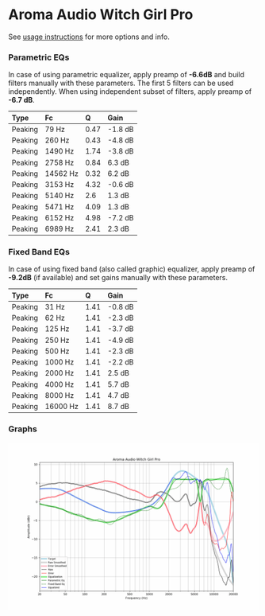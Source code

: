 # Aroma Audio Witch Girl Pro
See [usage instructions](https://github.com/jaakkopasanen/AutoEq#usage) for more options and info.

### Parametric EQs
In case of using parametric equalizer, apply preamp of **-6.6dB** and build filters manually
with these parameters. The first 5 filters can be used independently.
When using independent subset of filters, apply preamp of **-6.7 dB**.

| Type    | Fc       |    Q | Gain    |
|:--------|:---------|:-----|:--------|
| Peaking | 79 Hz    | 0.47 | -1.8 dB |
| Peaking | 260 Hz   | 0.43 | -4.8 dB |
| Peaking | 1490 Hz  | 1.74 | -3.8 dB |
| Peaking | 2758 Hz  | 0.84 | 6.3 dB  |
| Peaking | 14562 Hz | 0.32 | 6.2 dB  |
| Peaking | 3153 Hz  | 4.32 | -0.6 dB |
| Peaking | 5140 Hz  | 2.6  | 1.3 dB  |
| Peaking | 5471 Hz  | 4.09 | 1.3 dB  |
| Peaking | 6152 Hz  | 4.98 | -7.2 dB |
| Peaking | 6989 Hz  | 2.41 | 2.3 dB  |

### Fixed Band EQs
In case of using fixed band (also called graphic) equalizer, apply preamp of **-9.2dB**
(if available) and set gains manually with these parameters.

| Type    | Fc       |    Q | Gain    |
|:--------|:---------|:-----|:--------|
| Peaking | 31 Hz    | 1.41 | -0.8 dB |
| Peaking | 62 Hz    | 1.41 | -2.3 dB |
| Peaking | 125 Hz   | 1.41 | -3.7 dB |
| Peaking | 250 Hz   | 1.41 | -4.9 dB |
| Peaking | 500 Hz   | 1.41 | -2.3 dB |
| Peaking | 1000 Hz  | 1.41 | -2.2 dB |
| Peaking | 2000 Hz  | 1.41 | 2.5 dB  |
| Peaking | 4000 Hz  | 1.41 | 5.7 dB  |
| Peaking | 8000 Hz  | 1.41 | 4.7 dB  |
| Peaking | 16000 Hz | 1.41 | 8.7 dB  |

### Graphs
![](./Aroma%20Audio%20Witch%20Girl%20Pro.png)